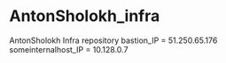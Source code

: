 # AntonSholokh_infra
AntonSholokh Infra repository
bastion_IP = 51.250.65.176
someinternalhost_IP = 10.128.0.7
